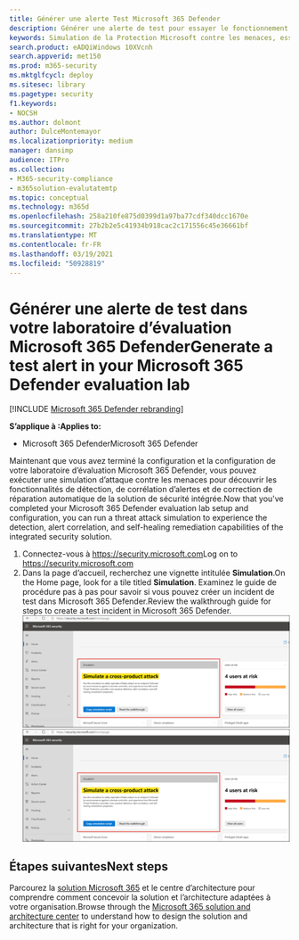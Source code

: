```yaml
---
title: Générer une alerte Test Microsoft 365 Defender
description: Générer une alerte de test pour essayer le fonctionnement de votre environnement de laboratoire Microsoft 365 Defender
keywords: Simulation de la Protection Microsoft contre les menaces, essayer la Protection Microsoft contre les menaces, générer une alerte de test dans la Protection Microsoft contre les menaces, tester l’alerte dans le laboratoire d’évaluation de la Protection Microsoft contre les menaces
search.product: eADQiWindows 10XVcnh
search.appverid: met150
ms.prod: m365-security
ms.mktglfcycl: deploy
ms.sitesec: library
ms.pagetype: security
f1.keywords:
- NOCSH
ms.author: dolmont
author: DulceMontemayor
ms.localizationpriority: medium
manager: dansimp
audience: ITPro
ms.collection:
- M365-security-compliance
- m365solution-evalutatemtp
ms.topic: conceptual
ms.technology: m365d
ms.openlocfilehash: 258a210fe875d0399d1a97ba77cdf340dcc1670e
ms.sourcegitcommit: 27b2b2e5c41934b918cac2c171556c45e36661bf
ms.translationtype: MT
ms.contentlocale: fr-FR
ms.lasthandoff: 03/19/2021
ms.locfileid: "50928819"
---
```

# <a name="generate-a-test-alert-in-your-microsoft-365-defender-evaluation-lab"></a><span data-ttu-id="89bae-104">Générer une alerte de test dans votre laboratoire d’évaluation Microsoft 365 Defender</span><span class="sxs-lookup"><span data-stu-id="89bae-104">Generate a test alert in your Microsoft 365 Defender evaluation lab</span></span>  

[!INCLUDE [Microsoft 365 Defender rebranding](../includes/microsoft-defender.md)]


<span data-ttu-id="89bae-105">**S’applique à :**</span><span class="sxs-lookup"><span data-stu-id="89bae-105">**Applies to:**</span></span>
- <span data-ttu-id="89bae-106">Microsoft 365 Defender</span><span class="sxs-lookup"><span data-stu-id="89bae-106">Microsoft 365 Defender</span></span>

<span data-ttu-id="89bae-107">Maintenant que vous avez terminé la configuration et la configuration de votre laboratoire d’évaluation Microsoft 365 Defender, vous pouvez exécuter une simulation d’attaque contre les menaces pour découvrir les fonctionnalités de détection, de corrélation d’alertes et de correction de réparation automatique de la solution de sécurité intégrée.</span><span class="sxs-lookup"><span data-stu-id="89bae-107">Now that you've completed your Microsoft 365 Defender evaluation lab setup and configuration, you can run a threat attack simulation to experience the detection, alert correlation, and self-healing remediation capabilities of the integrated security solution.</span></span>  

1. <span data-ttu-id="89bae-108">Connectez-vous à https://security.microsoft.com</span><span class="sxs-lookup"><span data-stu-id="89bae-108">Log on to https://security.microsoft.com</span></span>
2. <span data-ttu-id="89bae-109">Dans la page d’accueil, recherchez une vignette intitulée **Simulation**.</span><span class="sxs-lookup"><span data-stu-id="89bae-109">On the Home page, look for a tile titled **Simulation**.</span></span>  <span data-ttu-id="89bae-110">Examinez le guide de procédure pas à pas pour savoir si vous pouvez créer un incident de test dans Microsoft 365 Defender.</span><span class="sxs-lookup"><span data-stu-id="89bae-110">Review the walkthrough guide for steps to create a test incident in Microsoft 365 Defender.</span></span>
<br><span data-ttu-id="89bae-111">![Image de la carte de simulation dans le tableau de bord de sécurité Microsoft 365](../../media/mtp-eval-73.png)</span><span class="sxs-lookup"><span data-stu-id="89bae-111">![Image of simulation card in the Microsoft 365 Security dashboard](../../media/mtp-eval-73.png)</span></span> <br>

## <a name="next-steps"></a><span data-ttu-id="89bae-112">Étapes suivantes</span><span class="sxs-lookup"><span data-stu-id="89bae-112">Next steps</span></span>

<span data-ttu-id="89bae-113">Parcourez la [solution Microsoft 365](../../solutions/index.yml) et le centre d’architecture pour comprendre comment concevoir la solution et l’architecture adaptées à votre organisation.</span><span class="sxs-lookup"><span data-stu-id="89bae-113">Browse through the [Microsoft 365 solution and architecture center](../../solutions/index.yml) to understand how to design the solution and architecture that is right for your organization.</span></span>